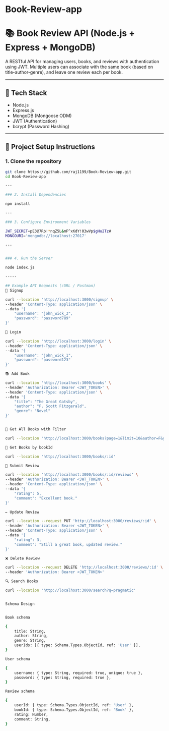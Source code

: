 # Book-Review-app

# 📚 Book Review API (Node.js + Express + MongoDB)

A RESTful API for managing users, books, and reviews with authentication using JWT. Multiple users can associate with the same book (based on title-author-genre), and leave one review each per book.

---

## 🔧 Tech Stack

- Node.js
- Express.js
- MongoDB (Mongoose ODM)
- JWT (Authentication)
- bcrypt (Password Hashing)

---

## 🚀 Project Setup Instructions

### 1. Clone the repository
```bash
git clone https://github.com/raj1199/Book-Review-app.git
cd Book-Review-app

---

### 2. Install Dependencies

npm install

---

### 3. Configure Environment Variables

JWT_SECRET=pE3@7Rb!*nqZ5L&mF^xKdY!03wVp$gHu2Tz#
MONGOURI='mongodb://localhost:27017'

---


### 4. Run the Server

node index.js

-----

## Example API Requests (cURL / Postman)
🔐 Signup

curl --location 'http://localhost:3000/signup' \
--header 'Content-Type: application/json' \
--data '{
    "username": "john_wick_3",
    "password": "password789"
}'

🔐 Login

curl --location 'http://localhost:3000/login' \
--header 'Content-Type: application/json' \
--data '{
    "username": "john_wick_1",
    "password": "password123"
}'

📚 Add Book

curl --location 'http://localhost:3000/books' \
--header 'Authorization: Bearer <JWT_TOKEN>' \
--header 'Content-Type: application/json' \
--data '{
    "title": "The Great Gatsby",
    "author": "F. Scott Fitzgerald",
    "genre": "Novel"
}'


📖 Get All Books with Filter

curl --location 'http://localhost:3000/books?page=1&limit=10&author=F&genre=Programming'

📖 Get Books by bookId

curl --location 'http://localhost:3000/books/:id'

📝 Submit Review

curl --location 'http://localhost:3000/books/:id/reviews' \
--header 'Authorization: Bearer <JWT_TOKEN>' \
--header 'Content-Type: application/json' \
--data '{
    "rating": 5,
    "comment": "Excellent book."
}'

✏️ Update Review

curl --location --request PUT 'http://localhost:3000/reviews/:id' \
--header 'Authorization: Bearer <JWT_TOKEN>' \
--header 'Content-Type: application/json' \
--data '{
    "rating": 3,
    "comment": "Still a great book, updated review."
}'

❌ Delete Review

curl --location --request DELETE 'http://localhost:3000/reviews/:id' \
--header 'Authorization: Bearer <JWT_TOKEN>'

🔍 Search Books

curl --location 'http://localhost:3000/search?q=pragmatic'


Schema Design


Book schema

{
    title: String,
    author: String,
    genre: String,
    userIds: [{ type: Schema.Types.ObjectId, ref: 'User' }],
}

User schema

{
    username: { type: String, required: true, unique: true },
    password: { type: String, required: true },
}

Review schema

{
    userId: { type: Schema.Types.ObjectId, ref: 'User' },
    bookId: { type: Schema.Types.ObjectId, ref: 'Book' },
    rating: Number,
    comment: String,
}





